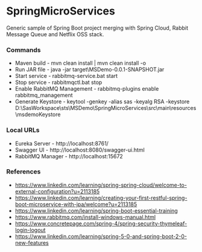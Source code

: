 # SpringMicroServices
Generic sample of Spring Boot project merging with Spring Cloud, Rabbit Message Queue and Netflix OSS stack.

### Commands
* Maven build - mvn clean install | mvn clean install -o
* Run JAR file - java -jar target\MSDemo-0.0.1-SNAPSHOT.jar
* Start service - rabbitmq-service.bat start
* Stop service - rabbitmqctl.bat stop
* Enable RabbitMQ Management - rabbitmq-plugins enable rabbitmq_management
* Generate Keystore - keytool -genkey -alias sas -keyalg RSA -keystore D:\SasWorkspace\sts\MSDemo\SpringMicroServices\src\main\resources\msdemoKeystore

### Local URLs
* Eureka Server - http://localhost:8761/
* Swagger UI - http://localhost:8080/swagger-ui.html
* RabbitMQ Manager - http://localhost:15672


### References
* https://www.linkedin.com/learning/spring-spring-cloud/welcome-to-external-configuration?u=2113185
* https://www.linkedin.com/learning/creating-your-first-restful-spring-boot-microservice-with-jpa/welcome?u=2113185
* https://www.linkedin.com/learning/spring-boot-essential-training
* https://www.rabbitmq.com/install-windows-manual.html
* https://www.concretepage.com/spring-4/spring-security-thymeleaf-login-logout
* https://www.linkedin.com/learning/spring-5-0-and-spring-boot-2-0-new-features